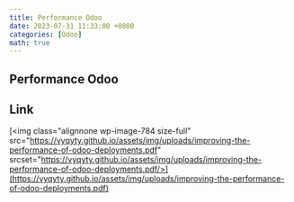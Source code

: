 ```yaml
---
title: Performance Odoo 
date: 2023-07-31 11:33:00 +0800
categories: [Odoo]
math: true
---
```

## Performance Odoo 

## Link

[<img class="alignnone wp-image-784 size-full" src="https://vyqyty.github.io/assets/img/uploads/improving-the-performance-of-odoo-deployments.pdf" srcset="https://vyqyty.github.io/assets/img/uploads/improving-the-performance-of-odoo-deployments.pdf/>](https://vyqyty.github.io/assets/img/uploads/improving-the-performance-of-odoo-deployments.pdf)

